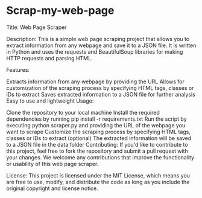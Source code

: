 # Scrap-my-web-page
Title: Web Page Scraper

Description: This is a simple web page scraping project that allows you to extract information from any webpage and save it to a JSON file. It is written in Python and uses the requests and BeautifulSoup libraries for making HTTP requests and parsing HTML.

Features:

Extracts information from any webpage by providing the URL
Allows for customization of the scraping process by specifying HTML tags, classes or IDs to extract
Saves extracted information to a JSON file for further analysis
Easy to use and lightweight
Usage:

Clone the repository to your local machine
Install the required dependencies by running pip install -r requirements.txt
Run the script by executing python scraper.py and providing the URL of the webpage you want to scrape
Customize the scraping process by specifying HTML tags, classes or IDs to extract (optional)
The extracted information will be saved to a JSON file in the data folder
Contributing:
If you'd like to contribute to this project, feel free to fork the repository and submit a pull request with your changes. We welcome any contributions that improve the functionality or usability of this web page scraper.

License:
This project is licensed under the MIT License, which means you are free to use, modify, and distribute the code as long as you include the original copyright and license notice.
